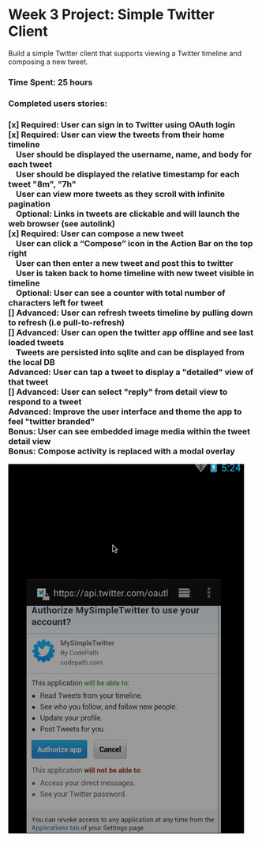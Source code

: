 <h1> Week 3 Project: Simple Twitter Client</h1>

Build a simple Twitter client that supports viewing a Twitter timeline and composing a new tweet.

<h3>Time Spent: 25 hours </h3>

<h3>Completed users stories:<h3>

[x] Required: User can sign in to Twitter using OAuth login<br>
[x] Required: User can view the tweets from their home timeline<br>
&nbsp;&nbsp;&nbsp;&nbsp;User should be displayed the username, name, and body for each tweet<br>
&nbsp;&nbsp;&nbsp;&nbsp;User should be displayed the relative timestamp for each tweet "8m", "7h"<br>
&nbsp;&nbsp;&nbsp;&nbsp;User can view more tweets as they scroll with infinite pagination<br>
&nbsp;&nbsp;&nbsp;&nbsp;Optional: Links in tweets are clickable and will launch the web browser (see autolink)<br>
[x] Required: User can compose a new tweet<br>
&nbsp;&nbsp;&nbsp;&nbsp;User can click a “Compose” icon in the Action Bar on the top right<br>
&nbsp;&nbsp;&nbsp;&nbsp;User can then enter a new tweet and post this to twitter<br>
&nbsp;&nbsp;&nbsp;&nbsp;User is taken back to home timeline with new tweet visible in timeline<br>
&nbsp;&nbsp;&nbsp;&nbsp;Optional: User can see a counter with total number of characters left for tweet<br>
[] Advanced: User can refresh tweets timeline by pulling down to refresh (i.e pull-to-refresh)<br>
[] Advanced: User can open the twitter app offline and see last loaded tweets<br>
&nbsp;&nbsp;&nbsp;&nbsp;Tweets are persisted into sqlite and can be displayed from the local DB<br>
Advanced: User can tap a tweet to display a "detailed" view of that tweet<br>
[] Advanced: User can select "reply" from detail view to respond to a tweet<br>
Advanced: Improve the user interface and theme the app to feel "twitter branded"<br>
Bonus: User can see embedded image media within the tweet detail view<br>
Bonus: Compose activity is replaced with a modal overlay<br>

![Alt text](https://github.com/cassiomo/MyTwitterClient/blob/master/simpletwitter.gif "simpletwitter.gif")
